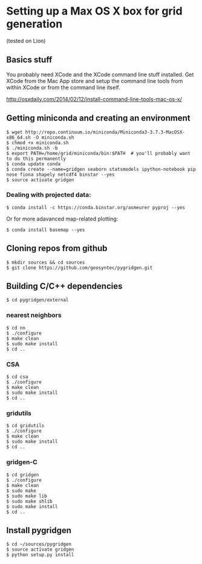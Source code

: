 # Setting up a  Max OS X box for grid generation
(tested on Lion)

## Basics stuff
You probably need XCode and the XCode command line stuff installed.
Get XCode from the Mac App store and setup the command line tools
from within XCode or from the command line itself.

http://osxdaily.com/2014/02/12/install-command-line-tools-mac-os-x/


## Getting miniconda and creating an environment
```
$ wget http://repo.continuum.io/miniconda/Miniconda3-3.7.3-MacOSX-x86_64.sh -O miniconda.sh
$ chmod +x miniconda.sh
$ ./miniconda.sh -b
$ export PATH=/home/grid/miniconda/bin:$PATH  # you'll probably want to do this permanently
$ conda update conda
$ conda create --name=gridgen seaborn statsmodels ipython-notebook pip nose fiona shapely netcdf4 binstar --yes
$ source activate gridgen
```

### Dealing with projected data:

```
$ conda install -c https://conda.binstar.org/asmeurer pyproj --yes
```

Or for more adavanced map-related plotting:

```
$ conda install basemap --yes
```

## Cloning repos from github

```
$ mkdir sources && cd sources
$ git clone https://github.com/geosyntec/pygridgen.git
```

## Building C/C++ dependencies

`$ cd pygridgen/external`

### nearest neighbors
```
$ cd nn
$ ./configure
$ make clean
$ sudo make install
$ cd ..
```

### CSA
```
$ cd csa
$ ./configure
$ make clean
$ sudo make install
$ cd ..
```

### gridutils
```
$ cd gridutils
$ ./configure
$ make clean
$ sudo make install
$ cd ..
```

### gridgen-C
```
$ cd gridgen
$ ./configure
$ make clean
$ sudo make
$ sudo make lib
$ sudo make shlib
$ sudo make install
$ cd ..
```

## Install pygridgen
```
$ cd ~/sources/pygridgen
$ source activate gridgen
$ python setup.py install
```
